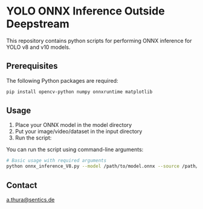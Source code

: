 # YOLO ONNX Inference Outside Deepstream

This repository contains python scripts for performing ONNX inference for YOLO v8 and v10 models.

## Prerequisites

The following Python packages are required:

```bash
pip install opencv-python numpy onnxruntime matplotlib
```

## Usage

1. Place your ONNX model in the model directory
2. Put your image/video/dataset in the input directory
3. Run the script:

You can run the script using command-line arguments:

```bash
# Basic usage with required arguments
python onnx_inference_V8.py --model /path/to/model.onnx --source /path/to/data
```

## Contact

a.thura@sentics.de
